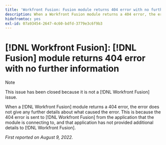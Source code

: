 ```yaml
---
title: 'Workfront Fusion: Fusion module returns 404 error with no further information'
description: When a Workfront Fusion module returns a 404 error, the error does not give any further details about what caused the error. This is because the 404 error is sent to Workfront Fusion from the application that the module is connecting to, and that application has not provided additional details to Workfront Fusion.
hidefromtoc: yes
exl-id: 07a93454-2647-4c60-bdfd-3779e3c6f9b3
---
```

# [!DNL Workfront Fusion]: [!DNL Fusion] module returns 404 error with no further information

>[!NOTE]
>
>This issue has been closed because it is not a [!DNL Workfront Fusion] issue.

When a [!DNL Workfront Fusion] module returns a 404 error, the error does not give any further details about what caused the error. This is because the 404 error is sent to [!DNL Workfront Fusion] from the application that the module is connecting to, and that application has not provided additional details to [!DNL Workfront Fusion].

_First reported on August 9, 2022._
